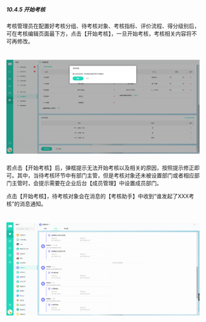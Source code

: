 ##### 10.4.5 开始考核

考核管理员在配置好考核分组、待考核对象、考核指标、评价流程、得分级别后，可在考核编辑页面最下方，点击【开始考核】，一旦开始考核，考核相关内容将不可再修改。

# ![](/assets/10.4.5开始考核.png)

若点击【开始考核】后，弹框提示无法开始考核以及相关的原因，按照提示修正即可。其中，当待考核环节中有部门主管，但是考核对象还未被设置部门或者相应部门主管时，会提示需要在企业后台【成员管理】中设置成员部门。


点击【开始考核】，待考核对象会在消息的【考核助手】中收到“谁发起了XXX考核”的消息通知。

# ![](/assets/10.4.5收到考核提示.png)

